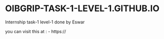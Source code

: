 #  OIBGRIP-TASK-1-LEVEL-1.GITHUB.IO

Internship task-1 level-1 done by Eswar

you can visit this at : - https://
